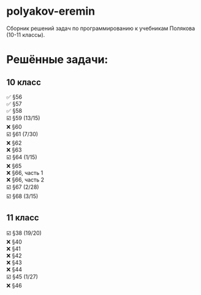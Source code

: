 # polyakov-eremin
Сборник решений задач по программированию к учебникам Полякова (10-11 классы).
# Решённые задачи:
## 10 класс
✅ §56  
✅ §57  
✅ §58   
☑️ §59 (13/15)  
❌ §60  
☑️ §61 (7/30)  
❌ §62  
❌ §63  
☑️ §64 (1/15)  
❌ §65  
❌ §66, часть 1  
❌ §66, часть 2  
☑️ §67 (2/28)  
☑️ §68 (3/15)  
## 11 класс
☑️ §38 (19/20)  
❌ §40  
❌ §41  
❌ §42  
❌ §43  
❌ §44  
☑️ §45 (1/27)  
❌ §46  
